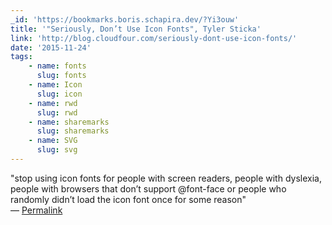 ```yaml
---
_id: 'https://bookmarks.boris.schapira.dev/?Yi3ouw'
title: '"Seriously, Don’t Use Icon Fonts", Tyler Sticka'
link: 'http://blog.cloudfour.com/seriously-dont-use-icon-fonts/'
date: '2015-11-24'
tags:
    - name: fonts
      slug: fonts
    - name: Icon
      slug: icon
    - name: rwd
      slug: rwd
    - name: sharemarks
      slug: sharemarks
    - name: SVG
      slug: svg
---
```


&quot;stop using icon fonts for people with screen readers, people with
dyslexia, people with browsers that don’t support @font-face or people who
randomly didn’t load the icon font once for some reason&quot; <br>&#8212;
<a href="https://bookmarks.boris.schapira.dev/?Yi3ouw" title="Permalink">Permalink</a>
